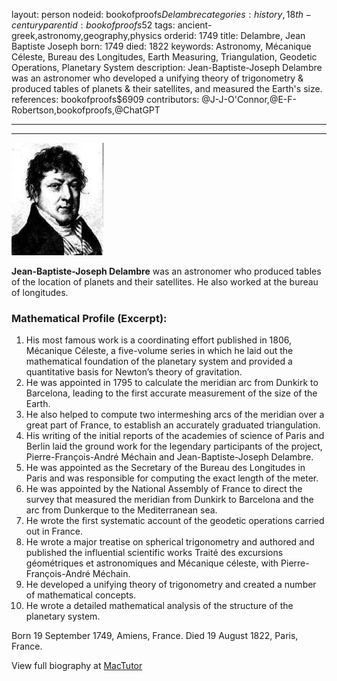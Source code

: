 layout: person
nodeid: bookofproofs$Delambre
categories: history,18th-century
parentid: bookofproofs$52
tags: ancient-greek,astronomy,geography,physics
orderid: 1749
title: Delambre, Jean Baptiste Joseph
born: 1749
died: 1822
keywords: Astronomy, Mécanique Céleste, Bureau des Longitudes, Earth Measuring, Triangulation, Geodetic Operations, Planetary System
description: Jean-Baptiste-Joseph Delambre was an astronomer who developed a unifying theory of trigonometry & produced tables of planets & their satellites, and measured the Earth's size.
references: bookofproofs$6909
contributors: @J-J-O'Connor,@E-F-Robertson,bookofproofs,@ChatGPT

---



---

![Delambre.jpg](https://github.com/bookofproofs/bookofproofs.github.io/blob/main/_sources/_assets/images/portraits/Delambre.jpg?raw=true)

**Jean-Baptiste-Joseph  Delambre** was an astronomer who produced tables of the location of planets and their satellites. He also worked at the bureau of longitudes.

### Mathematical Profile (Excerpt):
1. His most famous work is a coordinating effort published in 1806, Mécanique Céleste, a five-volume series in which he laid out the mathematical foundation of the planetary system and provided a quantitative basis for Newton’s theory of gravitation. 
2. He was appointed in 1795 to calculate the meridian arc from Dunkirk to Barcelona, leading to the first accurate measurement of the size of the Earth. 
3. He also helped to compute two intermeshing arcs of the meridian over a great part of France, to establish an accurately graduated triangulation.
4. His writing of the initial reports of the academies of science of Paris and Berlin laid the ground work for the legendary participants of the project, Pierre-François-André Méchain and Jean-Baptiste-Joseph Delambre. 
5. He was appointed as the Secretary of the Bureau des Longitudes in Paris and was responsible for computing the exact length of the meter. 
6. He was appointed by the National Assembly of France to direct the survey that measured the meridian from Dunkirk to Barcelona and the arc from Dunkerque to the Mediterranean sea. 
7. He wrote the first systematic account of the geodetic operations carried out in France. 
8. He wrote a major treatise on spherical trigonometry and authored and published the influential scientific works Traité des excursions géométriques et astronomiques and Mécanique céleste, with Pierre-François-André Méchain. 
9. He developed a unifying theory of trigonometry and created a number of mathematical concepts. 
10. He wrote a detailed mathematical analysis of the structure of the planetary system.

Born 19 September 1749, Amiens, France. Died 19 August 1822, Paris, France.

View full biography at [MacTutor](https://mathshistory.st-andrews.ac.uk/Biographies/Delambre/)
